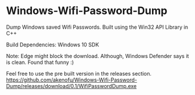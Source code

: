 # Windows-Wifi-Password-Dump
Dump Windows saved Wifi Passwords. Built using the Win32 API Library in C++

Build Dependencies: Windows 10 SDK

Note: Edge might block the download. Although, Windows Defender says it is clean. Found that funny :)

Feel free to use the pre built version in the releases section. <br />
https://github.com/akenofu/Windows-Wifi-Password-Dump/releases/download/0.1/WifiPasswordDump.exe
